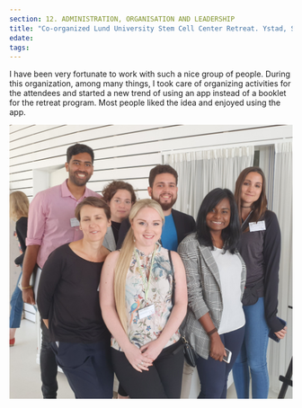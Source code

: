 ```yaml
---
section: 12. ADMINISTRATION, ORGANISATION AND LEADERSHIP
title: "Co-organized Lund University Stem Cell Center Retreat. Ystad, Sweden"
edate: 
tags:
---
```


I have been very fortunate to work with such a nice group of people. During this organization, among many things, I took care of organizing activities for the attendees and started a new trend of using an app instead of a booklet for the retreat program. Most people liked the idea and enjoyed using the app. 

![](/assets/img/20190905_115221.jpg)